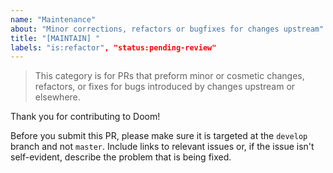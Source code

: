 ```yaml
---
name: "Maintenance"
about: "Minor corrections, refactors or bugfixes for changes upstream"
title: "[MAINTAIN] "
labels: "is:refactor", "status:pending-review"
---
```


> This category is for PRs that preform minor or cosmetic changes, refactors, or
> fixes for bugs introduced by changes upstream or elsewhere.

Thank you for contributing to Doom!

Before you submit this PR, please make sure it is targeted at the `develop`
branch and not `master`. Include links to relevant issues or, if the issue isn't
self-evident, describe the problem that is being fixed.
